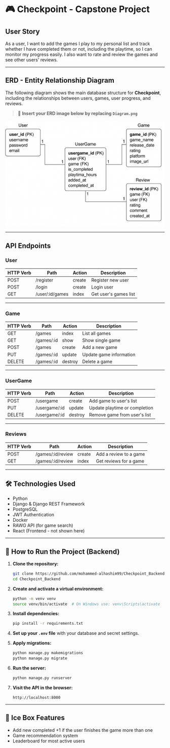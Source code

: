 
# 🎮 Checkpoint - Capstone Project

## User Story

As a user, I want to add the games I play to my personal list and track whether I have completed them or not, including the playtime, so I can monitor my progress easily. I also want to rate and review the games and see other users' reviews.

---

## ERD - Entity Relationship Diagram

The following diagram shows the main database structure for **Checkpoint**, including the relationships between users, games, user progress, and reviews.

> 📌 **Insert your ERD image below by replacing `Diagram.png`**

![ERD Diagram](Diagram.png)

---

## API Endpoints

### User
| HTTP Verb | Path           | Action   | Description                |
|-----------|----------------|----------|----------------------------|
| POST      | /register       | create   | Register new user          |
| POST      | /login          | create   | Login user                 |
| GET       | /user/:id/games | index    | Get user's games list      |

---

### Game
| HTTP Verb | Path          | Action   | Description               |
|-----------|---------------|----------|---------------------------|
| GET       | /games        | index    | List all games            |
| GET       | /games/:id    | show     | Show single game          |
| POST      | /games        | create   | Add a new game            |
| PUT       | /games/:id    | update   | Update game information   |
| DELETE    | /games/:id    | destroy  | Delete a game             |

---

### UserGame
| HTTP Verb | Path                     | Action   | Description                       |
|-----------|--------------------------|----------|-----------------------------------|
| POST      | /usergame                | create   | Add game to user's list           |
| PUT       | /usergame/:id            | update   | Update playtime or completion     |
| DELETE    | /usergame/:id            | destroy  | Remove game from user's list      |

---

### Reviews
| HTTP Verb | Path              | Action   | Description               |
|-----------|-------------------|----------|---------------------------|
| POST      | /games/:id/review | create   | Add a review to a game     |
| GET       | /games/:id/review | index    | Get reviews for a game     |

---

## 🛠️ Technologies Used

- Python
- Django & Django REST Framework
- PostgreSQL
- JWT Authentication
- Docker
- RAWG API (for game search)
- React (Frontend - not shown here)

---

## 🚀 How to Run the Project (Backend)

1. **Clone the repository:**
   ```bash
   git clone https://github.com/mohammed-alhashim99/Checkpoint_Backend.git
   cd Checkpoint_Backend
   ```

2. **Create and activate a virtual environment:**
   ```bash
   python -m venv venv
   source venv/bin/activate  # On Windows use: venv\Scripts\activate
   ```

3. **Install dependencies:**
   ```bash
   pip install -r requirements.txt
   ```

4. **Set up your `.env` file** with your database and secret settings.

5. **Apply migrations:**
   ```bash
   python manage.py makemigrations
   python manage.py migrate
   ```

6. **Run the server:**
   ```bash
   python manage.py runserver
   ```

7. **Visit the API in the browser:**
   ```
   http://localhost:8000
   ```

---

## 🧊 Ice Box Features
- Add new completed +1 if the user finishes the game more than one
- Game recommendation system
- Leaderboard for most active users
